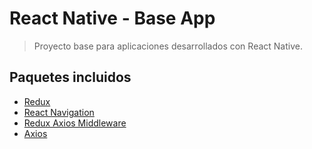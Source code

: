 # React Native - Base App
> Proyecto base para aplicaciones desarrollados con React Native.

## Paquetes incluidos

- [Redux](https://es.redux.js.org/)
- [React Navigation](https://reactnavigation.org/)
- [Redux Axios Middleware](https://github.com/svrcekmichal/redux-axios-middleware)
- [Axios](https://github.com/axios/axios)
